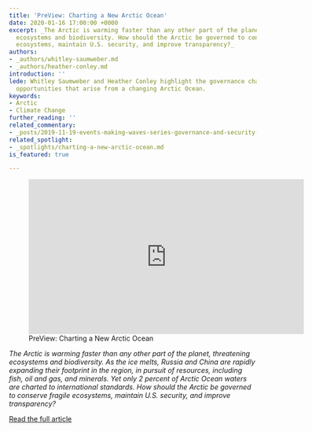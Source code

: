 ```yaml
---
title: 'PreView: Charting a New Arctic Ocean'
date: 2020-01-16 17:00:00 +0000
excerpt: _The Arctic is warming faster than any other part of the planet, threatening
  ecosystems and biodiversity. How should the Arctic be governed to conserve fragile
  ecosystems, maintain U.S. security, and improve transparency?_
authors:
- _authors/whitley-saumweber.md
- _authors/heather-conley.md
introduction: ''
lede: Whitley Saumweber and Heather Conley highlight the governance challenges and
  opportunities that arise from a changing Arctic Ocean.
keywords:
- Arctic
- Climate Change
further_reading: ''
related_commentary:
- _posts/2019-11-19-events-making-waves-series-governance-and-security-in-the-ocean-of-change.md
related_spotlight:
- _spotlights/charting-a-new-arctic-ocean.md
is_featured: true

---
```

<figure class="post-feature-video"> <div class="video-wrapper"><iframe width="560" height="315" src="https://www.youtube.com/embed/c6RRT3YiOKo" frameborder="0" allow="accelerometer; autoplay; encrypted-media; gyroscope; picture-in-picture" allowfullscreen></iframe></div> <figcaption class="img-caption">PreView: Charting a New Arctic Ocean</figcaption> </figure>

_The Arctic is warming faster than any other part of the planet, threatening ecosystems and biodiversity. As the ice melts, Russia and China are rapidly expanding their footprint in the region, in pursuit of resources, including fish, oil and gas, and minerals. Yet only 2 percent of Arctic Ocean waters are charted to international standards. How should the Arctic be governed to conserve fragile ecosystems, maintain U.S. security, and improve transparency?_

<a href="https://ocean.csis.org/spotlights/charting-a-new-arctic-ocean" target="_blank" rel="noopener" class="btn btn--dkblue">Read the full article <i class="icon-external"> </i></a>
